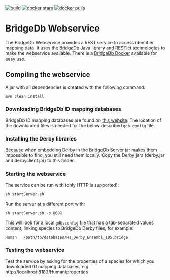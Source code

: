 [![build](https://github.com/bridgedb/bridgedb-webservice/actions/workflows/build.yml/badge.svg)](https://github.com/bridgedb/bridgedb-webservice/actions/workflows/build.yml)
[![docker stars](https://img.shields.io/docker/stars/bigcatum/bridgedb.svg?style=flat-square)](https://hub.docker.com/r/bigcatum/bridgedb)
[![docker pulls](https://img.shields.io/docker/pulls/bigcatum/bridgedb.svg?style=flat-square)](https://hub.docker.com/r/bigcatum/bridgedb)

# BridgeDb Webservice

The BridgeDb Webservice provides a REST service to access identifier mapping data. It uses the [BridgeDb Java](https://github.com/bridgedb/bridgedb)
library and RESTlet technologies to make the webservice available. There is a [BridgeDb Docker](https://github.com/bridgedb/docker) available for easy use.

## Compiling the webservice

A jar with all dependencies is created with the following command:

```shell
mvn clean install
```

### Downloading BridgeDb ID mapping databases

BridgeDb ID mapping databases are found on [this website](https://bridgedb.github.io/data/gene_database/).
The location of the downloaded files is needed for the below described `gdb.config` file.

### Installing the Derby libraries

Because when embedding Derby in the BridgeDb Server jar makes them impossible to find,
you still need them locally. Copy the Derby jars (derby.jar and derbyclient.jar) to this
folder.

### Starting the webservice

The service can be run with (only HTTP is supported):

```shell
sh startServer.sh
```

Run the server at a different port with:

```shell
sh startServer.sh -p 8082
```

This will look for a local `gdb.config` file that has a tab-separated values content, linking species
to BridgeDb Derby files, for example:

```
Human   /path/to/databases/Hs_Derby_Ensembl_105.bridge
```

### Testing the webservice

Test the service by asking for the properties of a species for which you downloaded ID mapping
databases, e.g. http://localhost:8183/Human/properties
